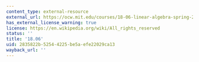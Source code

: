 ```yaml
---
content_type: external-resource
external_url: https://ocw.mit.edu/courses/18-06-linear-algebra-spring-2010/
has_external_license_warning: true
license: https://en.wikipedia.org/wiki/All_rights_reserved
status: ''
title: '18.06'
uid: 2835822b-5254-4225-be5a-efe22029ca13
wayback_url: ''
---
```

